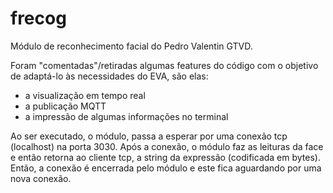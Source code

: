 # frecog
Módulo de reconhecimento facial do Pedro Valentin GTVD.

Foram "comentadas"/retiradas algumas features do código com o objetivo de adaptá-lo às necessidades do EVA, são elas:

* a visualização em tempo real
* a publicação MQTT
* a impressão de algumas informações no terminal

Ao ser executado, o módulo, passa a esperar por uma conexão tcp (localhost) na porta 3030. Após a conexão, o módulo faz as leituras da face e então retorna ao cliente tcp, a string da expressão (codificada em bytes). Então, a conexão é encerrada pelo módulo e este fica aguardando por uma nova conexão.

